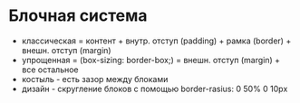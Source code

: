 # Блочная система
- классическая = контент + внутр. отступ (padding) + рамка (border) + внешн. отступ (margin)
- упрощенная = (box-sizing: border-box;) = внешн. отступ (margin) + все остальное
- костыль - есть зазор между блоками
- дизайн - скругление блоков с помощью border-rasius: 0 50% 0 10px
